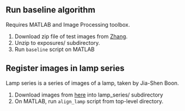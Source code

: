 Run baseline algorithm
---
Requires MATLAB and Image Processing toolbox.

1. Download zip file of test images from [Zhang](http://pages.cs.wisc.edu/~jiaxu/misc/exposures.zip).
2. Unzip to exposures/ subdirectory.
2. Run `baseline` script on MATLAB

Register images in lamp series
---

Lamp series is a series of images of a lamp, taken by Jia-Shen Boon.

1. Download images from [here](https://www.dropbox.com/sh/z3tlqvyl3j3ij15/AADg49yG62HyMWsq8V66mWVUa?dl=0) into lamp_series/ subdirectory
2. On MATLAB, run `align_lamp` script from top-level directory.
